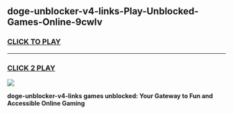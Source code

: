 
## doge-unblocker-v4-links-Play-Unblocked-Games-Online-9cwlv
<h3>
<a href="https://premium76.site?title=doge-unblocker-v4-links&ref=25A">CLICK TO PLAY</a></h3>
<hr>

<h3>
<a href="https://premium76.site?title=doge-unblocker-v4-links&ref=25A">CLICK 2 PLAY</a>
  
</h3>

<a href="https://premium76.site?title=doge-unblocker-v4-links&ref=25A"><img src="https://clearcache.store/games.png"></a>


**doge-unblocker-v4-links games unblocked: Your Gateway to Fun and Accessible Online Gaming**
